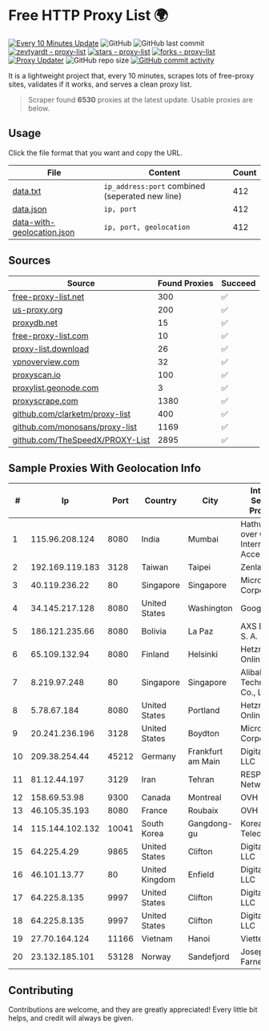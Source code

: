 
# Free HTTP Proxy List 🌍

[![Every 10 Minutes Update](https://github.com/mertguvencli/http-proxy-list/actions/workflows/main.yml/badge.svg?branch=main)](https://github.com/mertguvencli/http-proxy-list/actions/workflows/main.yml)
![GitHub](https://img.shields.io/github/license/mertguvencli/http-proxy-list)
![GitHub last commit](https://img.shields.io/github/last-commit/mertguvencli/http-proxy-list)
[![zevtyardt - proxy-list](https://img.shields.io/static/v1?label=zevtyardt&message=proxy-list&color=blue&logo=github)](https://github.com/zevtyardt/proxy-list "Go to GitHub repo")
[![stars - proxy-list](https://img.shields.io/github/stars/zevtyardt/proxy-list?style=social)](https://github.com/zevtyardt/proxy-list)
[![forks - proxy-list](https://img.shields.io/github/forks/zevtyardt/proxy-list?style=social)](https://github.com/zevtyardt/proxy-list)
[![Proxy Updater](https://github.com/zevtyardt/proxy-list/workflows/Proxy%20Updater/badge.svg)](https://github.com/zevtyardt/proxy-list/actions?query=workflow:"Proxy+Updater")
![GitHub repo size](https://img.shields.io/github/repo-size/zevtyardt/proxy-list)
[![GitHub commit activity](https://img.shields.io/github/commit-activity/m/zevtyardt/proxy-list?logo=commits)](https://github.com/zevtyardt/proxy-list/commits/main)

It is a lightweight project that, every 10 minutes, scrapes lots of free-proxy sites, validates if it works, and serves a clean proxy list.

> Scraper found **6530** proxies at the latest update. Usable proxies are below.

## Usage

Click the file format that you want and copy the URL.

|File|Content|Count|
|----|-------|-----|
|[data.txt](https://raw.githubusercontent.com/mertguvencli/http-proxy-list/main/proxy-list/data.txt)|`ip_address:port` combined (seperated new line)|412|
|[data.json](https://raw.githubusercontent.com/mertguvencli/http-proxy-list/main/proxy-list/data.json)|`ip, port`|412|
|[data-with-geolocation.json](https://raw.githubusercontent.com/mertguvencli/http-proxy-list/main/proxy-list/data-with-geolocation.json)|`ip, port, geolocation`|412|

## Sources

|Source|Found Proxies|Succeed|
|------|-------------|-------|
|[free-proxy-list.net](https://free-proxy-list.net)|300|✅|
|[us-proxy.org](https://www.us-proxy.org)|200|✅|
|[proxydb.net](http://proxydb.net)|15|✅|
|[free-proxy-list.com](https://free-proxy-list.com/?page=&port=&type%5B%5D=http&type%5B%5D=https&up_time=0&search=Search)|10|✅|
|[proxy-list.download](https://www.proxy-list.download/HTTP)|26|✅|
|[vpnoverview.com](https://vpnoverview.com/privacy/anonymous-browsing/free-proxy-servers)|32|✅|
|[proxyscan.io](https://www.proxyscan.io)|100|✅|
|[proxylist.geonode.com](https://proxylist.geonode.com/api/proxy-list?limit=300&page=1&sort_by=lastChecked&sort_type=desc&protocols=http,https)|3|✅|
|[proxyscrape.com](https://api.proxyscrape.com/v2/?request=displayproxies&protocol=http&timeout=10000&country=all&ssl=all&anonymity=all)|1380|✅|
|[github.com/clarketm/proxy-list](https://raw.githubusercontent.com/clarketm/proxy-list/master/proxy-list-raw.txt)|400|✅|
|[github.com/monosans/proxy-list](https://raw.githubusercontent.com/monosans/proxy-list/main/proxies/http.txt)|1169|✅|
|[github.com/TheSpeedX/PROXY-List](https://raw.githubusercontent.com/TheSpeedX/PROXY-List/master/http.txt)|2895|✅|


## Sample Proxies With Geolocation Info

|#|Ip|Port|Country|City|Internet Service Provider|
|-|--|----|-------|----|-------------------------|
|1|115.96.208.124|8080|India|Mumbai|Hathway IP over Cable Internet Access|
|2|192.169.119.183|3128|Taiwan|Taipei|Zenlayer Inc|
|3|40.119.236.22|80|Singapore|Singapore|Microsoft Corporation|
|4|34.145.217.128|8080|United States|Washington|Google LLC|
|5|186.121.235.66|8080|Bolivia|La Paz|AXS Bolivia S. A.|
|6|65.109.132.94|8080|Finland|Helsinki|Hetzner Online GmbH|
|7|8.219.97.248|80|Singapore|Singapore|Alibaba (US) Technology Co., Ltd.|
|8|5.78.67.184|8080|United States|Portland|Hetzner Online GmbH|
|9|20.241.236.196|3128|United States|Boydton|Microsoft Corporation|
|10|209.38.254.44|45212|Germany|Frankfurt am Main|DigitalOcean, LLC|
|11|81.12.44.197|3129|Iran|Tehran|RESPINA Networks|
|12|158.69.53.98|9300|Canada|Montreal|OVH SAS|
|13|46.105.35.193|8080|France|Roubaix|OVH SAS|
|14|115.144.102.132|10041|South Korea|Gangdong-gu|Korea Telecom|
|15|64.225.4.29|9865|United States|Clifton|DigitalOcean, LLC|
|16|46.101.13.77|80|United Kingdom|Enfield|DigitalOcean, LLC|
|17|64.225.8.135|9997|United States|Clifton|DigitalOcean, LLC|
|18|64.225.8.135|9997|United States|Clifton|DigitalOcean, LLC|
|19|27.70.164.124|11166|Vietnam|Hanoi|Viettel Group|
|20|23.132.185.101|53128|Norway|Sandefjord|Joseph Farnell|



## Contributing

Contributions are welcome, and they are greatly appreciated! Every
little bit helps, and credit will always be given.

